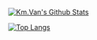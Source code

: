 [![Km.Van's Github Stats](https://github-readme-stats.vercel.app/api?username=kmvan&count_private=true&show_icons=true)](https://github.com/anuraghazra/github-readme-stats)

[![Top Langs](https://github-readme-stats.vercel.app/api/top-langs/?username=kmvan)](https://github.com/anuraghazra/github-readme-stats)
